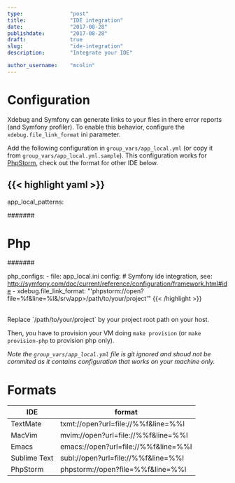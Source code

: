 ```yaml
---
type:               "post"
title:              "IDE integration"
date:               "2017-08-28"
publishdate:        "2017-08-28"
draft:              true
slug:               "ide-integration"
description:        "Integrate your IDE"

author_username:    "mcolin"
---
```


# Configuration

Xdebug and Symfony can generate links to your files in there error reports (and Symfony profiler). To enable this behavior, configure the `xdebug.file_link_format` ini parameter.

Add the following configuration in `group_vars/app_local.yml` (or copy it from `group_vars/app_local.yml.sample`). This configuration works for [PhpStorm](https://www.jetbrains.com/phpstorm/), check out the format for other IDE below. 

{{< highlight yaml >}}
---

app_local_patterns:

  #######
  # Php #
  #######

  php_configs:
    - file: app_local.ini
      config:
        # Symfony ide integration, see: http://symfony.com/doc/current/reference/configuration/framework.html#ide
        - xdebug.file_link_format: "'phpstorm://open?file=%f&line=%l&/srv/app>/path/to/your/project'"
{{< /highlight >}}

<br>
Replace `/path/to/your/project` by your project root path on your host.

Then, you have to provision your VM doing `make provision` (or `make provision-php` to provision php only).

*Note the `group_vars/app_local.yml` file is git ignored and shoud not be commited as it contains configuration that works on your machine only.*

# Formats

| IDE          | format                               |
|--------------|--------------------------------------|
| TextMate     | txmt://open?url=file://%%f&line=%%l  |
| MacVim       | mvim://open?url=file://%%f&line=%%l  |
| Emacs        | emacs://open?url=file://%%f&line=%%l |
| Sublime Text | subl://open?url=file://%%f&line=%%l  |
| PhpStorm     | phpstorm://open?file=%%f&line=%%l    |

